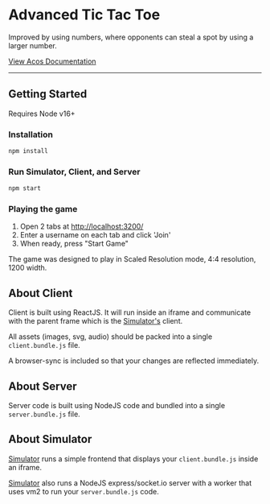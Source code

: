 # Advanced Tic Tac Toe

Improved by using numbers, where opponents can steal a spot by using a larger number.

[View Acos Documentation](https://docs.acos.games)

--- 

## Getting Started

Requires Node v16+

### Installation

```bash
npm install
```

### Run Simulator, Client, and Server

```bash
npm start
```

### Playing the game

1. Open 2 tabs at [http://localhost:3200/](http://localhost:3200/)
2. Enter a username on each tab and click 'Join'
3. When ready, press "Start Game"

The game was designed to play in Scaled Resolution mode, 4:4 resolution, 1200 width.

## About Client

Client is built using ReactJS. It will run inside an iframe and communicate with the parent frame which is the [Simulator's](https://github.com/acosgames/acosgames) client.

All assets (images, svg, audio) should be packed into a single `client.bundle.js` file.

A browser-sync is included so that your changes are reflected immediately.

## About Server

Server code is built using NodeJS code and bundled into a single `server.bundle.js` file.

## About Simulator

[Simulator](https://github.com/acosgames/acosgames) runs a simple frontend that displays your `client.bundle.js` inside an iframe.

[Simulator](https://github.com/acosgames/acosgames) also runs a NodeJS express/socket.io server with a worker that uses vm2 to run your `server.bundle.js` code.
